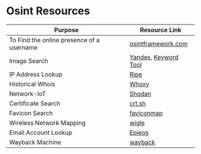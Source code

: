 # Osint Resources

|Purpose|Resource Link|
| ------ |------|
|To Find the online presence of a username|[osintframework.com](https://osintframework.com)|
|Image Search|[Yandex](https://yandex.com/images), [Keyword Tool](https://keywordtool.io/image-search)|
|IP Address Lookup|[Ripe](https://www.ripe.net/)|
|Historical Whois|[Whoxy](https://www.whoxy.com/whois-history/)|
|Network-IoT|[Shodan](https://www.shodan.io/)|
|Certificate Search|[crt.sh](https://crt.sh)|
|Favicon Search|[faviconmap](https://faviconmap.shodan.io)|
|Wireless Network Mapping|[wigle](https://wigle.net)|
|Email Account Lookup|[Epieos](https://tools.epieos.com/google-account.php)|
|Wayback Machine|[wayback](https://archive.org/)|

